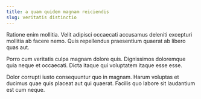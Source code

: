 ```yaml
---
title: a quam quidem magnam reiciendis
slug: veritatis distinctio
---
```


Ratione enim mollitia. Velit adipisci occaecati accusamus deleniti excepturi mollitia ab facere nemo. Quis repellendus praesentium quaerat ab libero quas aut.

Porro cum veritatis culpa magnam dolore quis. Dignissimos doloremque quia neque et occaecati. Dicta itaque qui voluptatem itaque esse esse.

Dolor corrupti iusto consequuntur quo in magnam. Harum voluptas et ducimus quae quis placeat aut qui quaerat. Facilis quo labore sit laudantium est cum neque.
